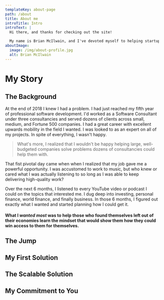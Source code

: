 ```yaml
---
templateKey: about-page
path: /about
title: About me
introTitle: Intro
introText: |
  Hi there, and thanks for checking out the site!

  My name is Brian McIlwain, and I've devoted myself to helping startup businesses succeed through software. Whether you're the aspiring entrepreneur struggling to find a good technical co-founder, or if you're technical and looking to improve yourself as technical co-founder - I'm here for you! Let me share how I came to understand both of these people through my personal experience and how this site can help to increase the odds of your startup's success.
aboutImage:
  image: /img/about-profile.jpg
  alt: Brian McIlwain
---
```


# My Story

## The Background

At the end of 2018 I knew I had a problem. I had just reached my fifth year of professional software development. I'd worked as a Software Consultant under three consultancies and served dozens of clients across small, medium, and Fortune 500 companies. I had a great career with excellent upwards mobility in the field I wanted. I was looked to as an expert on all of my projects. In spite of everything, I wasn't happy.

> What's more, I realized that I wouldn't be happy helping large, well-budgeted companies solve problems dozens of consultancies could help them with.

That fist pivotal day came when when I realized that my job gave me a powerful opportunity. I was accustomed to work to music, but who knew or cared what I was actually listening to so long as I was able to keep delivering high-quality work?

Over the next 6 months, I listened to every YouTube video or podcast I could on the topics that interested me. I dug deep into investing, personal finance, world finance, and finally business. In those 6 months, I figured out exactly what I wanted and started planning how I could get it.

#### What I _wanted most_ was to help those who found themselves left out of their economies learn the mindset that would show them how they could win access to them for themselves.

## The Jump

## My First Solution

## The Scalable Solution

## My Commitment to You
